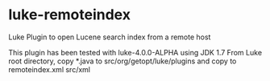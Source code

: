 # luke-remoteindex
Luke Plugin to open Lucene search index from a remote host

This plugin has been tested with luke-4.0.0-ALPHA using JDK 1.7
From Luke root directory, copy *.java to src/org/getopt/luke/plugins and copy to remoteindex.xml src/xml
